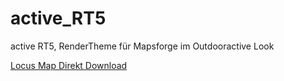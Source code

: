 # active_RT5
 active RT5, RenderTheme für Mapsforge im Outdooractive Look
 
 [Locus Map Direkt Download](.../blob/master/locus_theme_download.xml)

